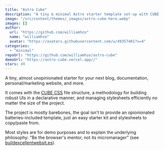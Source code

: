 ```yaml
---
title: "Astro Cube"
description: "A tiny & minimal Astro starter template set-up with CUBE CSS 🧑‍🚀 🧊"
image: "/src/content/themes/_images/astro-cube-hero.webp"
images: []
author:
  url: "https://github.com/williamhzo"
  name: "williamhzo"
  avatar: "https://avatars.githubusercontent.com/u/49357401?v=4"
categories:
  - "minimal"
repoUrl: "https://github.com/williamhzo/astro-cube"
demoUrl: "https://astro-cube.vercel.app//"
stars: 49
---
```


<p>
  A tiny, almost unopinionated starter for your next blog, documentation, personal/marketing
  website, and more.
</p>
<p>
  It comes with the <a
    href="https://cube.fyi/"
    rel="noopener noreferrer"
    target="_blank"
    >CUBE CSS</a
  > file structure, a methodology for building robust UIs in a declarative manner, and managing
  stylesheets efficiently no matter the size of the project.
</p>
<p>
  The project is mostly barebones, the goal isn't to provide an opionionated batteries-included
  template, just an easy starter kit and stylesheets to copy/paste from.
</p>
<p>
  Most styles are for demo purposes and to explain the underlying philosophy: "Be the browser's
  mentor, not its micromanager" (see <a
    href="https://buildexcellentwebsit.es/"
    rel="noopener noreferrer"
    target="_blank"
    >buildexcellentwebsit.es</a
  >).
</p>
